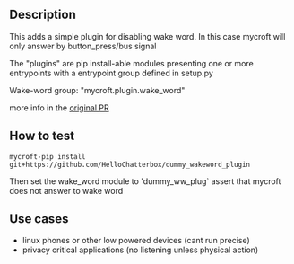 ## Description
This adds a simple plugin for disabling wake word. In this case mycroft will only answer by button_press/bus signal

The "plugins" are pip install-able modules presenting one or more entrypoints with a entrypoint group defined in setup.py

Wake-word group: "mycroft.plugin.wake_word"

more info in the [original PR](https://github.com/MycroftAI/mycroft-core/pull/2594)

## How to test

`mycroft-pip install git+https://github.com/HelloChatterbox/dummy_wakeword_plugin`

Then set the wake_word module to 'dummy_ww_plug` assert that mycroft does not answer to wake word

## Use cases

- linux phones or other low powered devices (cant run precise)
- privacy critical applications (no listening unless physical action)
